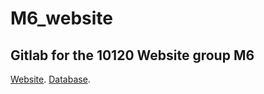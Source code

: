 # M6_website

## Gitlab for the 10120 Website group M6

[Website](https://web.cs.manchester.ac.uk/g89496oe/m6_website/ "M6 group project website").
[Database](https://dbhost.cs.man.ac.uk/phpMyAdmin/ "Database login").